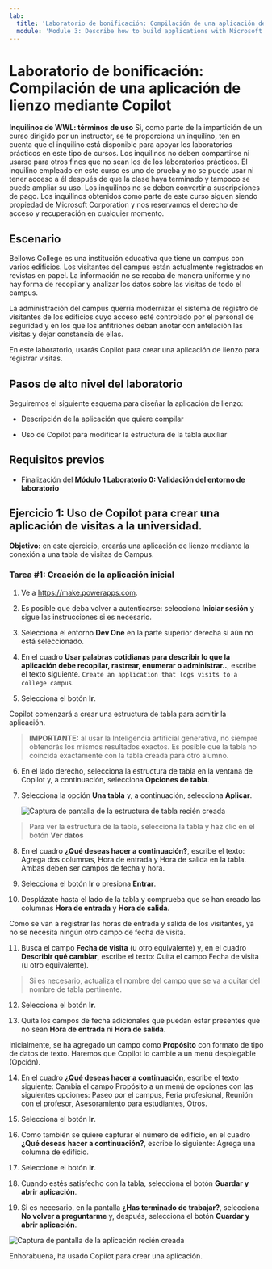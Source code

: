 ```yaml
---
lab:
  title: 'Laboratorio de bonificación: Compilación de una aplicación de lienzo mediante Copilot'
  module: 'Module 3: Describe how to build applications with Microsoft Power Apps'
---
```


# Laboratorio de bonificación: Compilación de una aplicación de lienzo mediante Copilot

**Inquilinos de WWL: términos de uso** Si, como parte de la impartición de un curso dirigido por un instructor, se te proporciona un inquilino, ten en cuenta que el inquilino está disponible para apoyar los laboratorios prácticos en este tipo de cursos. Los inquilinos no deben compartirse ni usarse para otros fines que no sean los de los laboratorios prácticos. El inquilino empleado en este curso es uno de prueba y no se puede usar ni tener acceso a él después de que la clase haya terminado y tampoco se puede ampliar su uso. Los inquilinos no se deben convertir a suscripciones de pago. Los inquilinos obtenidos como parte de este curso siguen siendo propiedad de Microsoft Corporation y nos reservamos el derecho de acceso y recuperación en cualquier momento. 

## Escenario

Bellows College es una institución educativa que tiene un campus con varios edificios. Los visitantes del campus están actualmente registrados en revistas en papel. La información no se recaba de manera uniforme y no hay forma de recopilar y analizar los datos sobre las visitas de todo el campus.

La administración del campus querría modernizar el sistema de registro de visitantes de los edificios cuyo acceso esté controlado por el personal de seguridad y en los que los anfitriones deban anotar con antelación las visitas y dejar constancia de ellas.

En este laboratorio, usarás Copilot para crear una aplicación de lienzo para registrar visitas. 

## Pasos de alto nivel del laboratorio

Seguiremos el siguiente esquema para diseñar la aplicación de lienzo:

- Descripción de la aplicación que quiere compilar

- Uso de Copilot para modificar la estructura de la tabla auxiliar

 ## Requisitos previos

- Finalización del **Módulo 1 Laboratorio 0: Validación del entorno de laboratorio**

## Ejercicio 1: Uso de Copilot para crear una aplicación de visitas a la universidad.

**Objetivo:** en este ejercicio, crearás una aplicación de lienzo mediante la conexión a una tabla de visitas de Campus.

### Tarea \#1: Creación de la aplicación inicial

1. Ve a https://make.powerapps.com.

2. Es posible que deba volver a autenticarse: selecciona **Iniciar sesión** y sigue las instrucciones si es necesario.

3. Selecciona el entorno **Dev One** en la parte superior derecha si aún no está seleccionado.

4. En el cuadro **Usar palabras cotidianas para describir lo que la aplicación debe recopilar, rastrear, enumerar o administrar..**, escribe el texto siguiente. `Create an application that logs visits to a college campus`. 

5. Selecciona el botón **Ir**.

Copilot comenzará a crear una estructura de tabla para admitir la aplicación. 

> **IMPORTANTE:** al usar la Inteligencia artificial generativa, no siempre obtendrás los mismos resultados exactos. Es posible que la tabla no coincida exactamente con la tabla creada para otro alumno. 

6. En el lado derecho, selecciona la estructura de tabla en la ventana de Copilot y, a continuación, selecciona **Opciones de tabla**.

7. Selecciona la opción **Una tabla** y, a continuación, selecciona **Aplicar**.
 
    ![Captura de pantalla de la estructura de tabla recién creada](media/bonus-lab-tablestr.png)


> Para ver la estructura de la tabla, selecciona la tabla y haz clic en el botón **Ver datos** 

8. En el cuadro **¿Qué deseas hacer a continuación?**, escribe el texto: Agrega dos columnas, Hora de entrada y Hora de salida en la tabla. Ambas deben ser campos de fecha y hora. 

9. Selecciona el botón **Ir** o presiona **Entrar**. 

10. Desplázate hasta el lado de la tabla y comprueba que se han creado las columnas **Hora de entrada** y **Hora de salida**. 

Como se van a registrar las horas de entrada y salida de los visitantes, ya no se necesita ningún otro campo de fecha de visita. 

11. Busca el campo **Fecha de visita** (u otro equivalente) y, en el cuadro **Describir qué cambiar**, escribe el texto: Quita el campo Fecha de visita (u otro equivalente). 

>Si es necesario, actualiza el nombre del campo que se va a quitar del nombre de tabla pertinente.

12. Selecciona el botón **Ir**. 

13. Quita los campos de fecha adicionales que puedan estar presentes que no sean **Hora de entrada** ni **Hora de salida**. 

Inicialmente, se ha agregado un campo como **Propósito** con formato de tipo de datos de texto. Haremos que Copilot lo cambie a un menú desplegable (Opción). 

14. En el cuadro **¿Qué deseas hacer a continuación**, escribe el texto siguiente: Cambia el campo Propósito a un menú de opciones con las siguientes opciones: Paseo por el campus, Feria profesional, Reunión con el profesor, Asesoramiento para estudiantes, Otros. 

15. Selecciona el botón **Ir**. 

16. Como también se quiere capturar el número de edificio, en el cuadro **¿Qué deseas hacer a continuación?**, escribe lo siguiente: Agrega una columna de edificio. 

17. Seleccione el botón **Ir**. 

18. Cuando estés satisfecho con la tabla, selecciona el botón **Guardar y abrir aplicación**. 

19. Si es necesario, en la pantalla **¿Has terminado de trabajar?**, selecciona **No volver a preguntarme** y, después, selecciona el botón **Guardar y abrir aplicación**. 

![Captura de pantalla de la aplicación recién creada](media/bonus-lab-copilot-02.png)

Enhorabuena, ha usado Copilot para crear una aplicación. 
